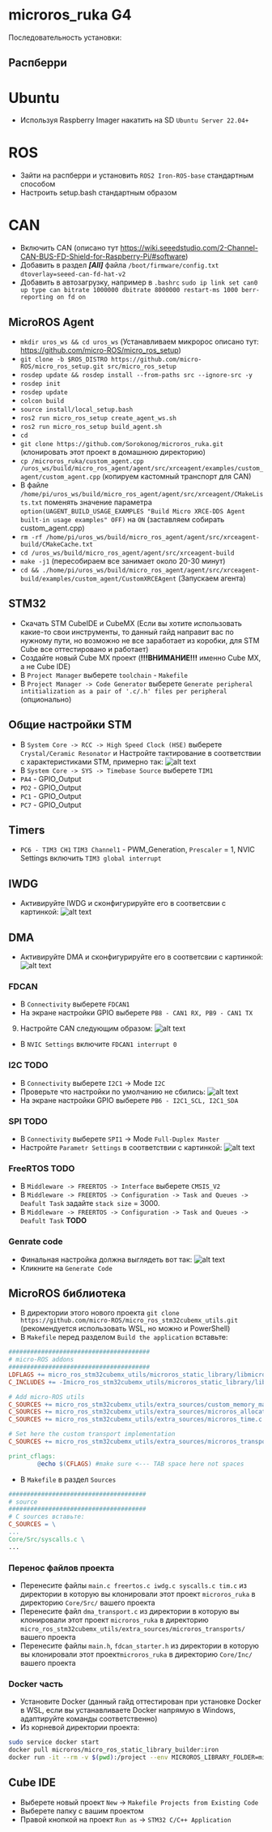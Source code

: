 # microros_ruka G4
Последовательность установки:
## Распберри
# Ubuntu
* Используя Raspberry Imager накатить на SD `Ubuntu Server 22.04+`
# ROS
* Зайти на распберри и установить `ROS2 Iron-ROS-base` стандартным способом
* Настроить setup.bash стандартным образом
# CAN
* Включить CAN (описано тут https://wiki.seeedstudio.com/2-Channel-CAN-BUS-FD-Shield-for-Raspberry-Pi/#software)
* Добавить в раздел ***[All]*** файла `/boot/firmware/config.txt`
        `dtoverlay=seeed-can-fd-hat-v2`
* Добавить в автозагрузку, например в `.bashrc`
        `sudo ip link set can0 up type can bitrate 1000000 dbitrate 8000000 restart-ms 1000 berr-reporting on fd on`
## MicroROS Agent
* `mkdir uros_ws && cd uros_ws` (Устанавливаем микророс описано тут: https://github.com/micro-ROS/micro_ros_setup)
* `git clone -b $ROS_DISTRO https://github.com/micro-ROS/micro_ros_setup.git src/micro_ros_setup`
* `rosdep update && rosdep install --from-paths src --ignore-src -y`
* `rosdep init`
* `rosdep update`
* `colcon build`
* `source install/local_setup.bash`
* `ros2 run micro_ros_setup create_agent_ws.sh`
* `ros2 run micro_ros_setup build_agent.sh`
* `cd`
* `git clone https://github.com/Sorokonog/microros_ruka.git` (клонировать этот проект в домашнюю директорию)
* `cp /microros_ruka/custom_agent.cpp /uros_ws/build/micro_ros_agent/agent/src/xrceagent/examples/custom_agent/custom_agent.cpp` (копируем кастомный транспорт для CAN)
* В файле `/home/pi/uros_ws/build/micro_ros_agent/agent/src/xrceagent/CMakeLists.txt` поменять значение параметра `option(UAGENT_BUILD_USAGE_EXAMPLES "Build Micro XRCE-DDS Agent built-in usage examples" OFF)` на `ON` (заставляем собирать custom_agent.cpp)
* `rm -rf /home/pi/uros_ws/build/micro_ros_agent/agent/src/xrceagent-build/CMakeCache.txt`
* `cd /uros_ws/build/micro_ros_agent/agent/src/xrceagent-build`
* `make -j1` (пересобираем все занимает около 20-30 минут)
* `cd && ./home/pi/uros_ws/build/micro_ros_agent/agent/src/xrceagent-build/examples/custom_agent/CustomXRCEAgent` (Запускаем агента)

## STM32
* Скачать STM CubeIDE и CubeMX (Если вы хотите использовать какие-то свои инструменты, то данный гайд направит вас по нужному пути, но возможно не все заработает из коробки, для STM Cube все оттестировано и работает)
* Создайте новый Cube MX проект (**!!!ВНИМАНИЕ!!!** именно Cube MX, а не Cube IDE)
* В `Project Manager` выберете `toolchain` - `Makefile`
* В `Project Manager -> Code Generator` выберете `Generate peripheral intitialization as a pair of '.c/.h' files per peripheral` (опционально)

## Общие настройки STM
* В `System Core -> RCC -> High Speed Clock (HSE)` выберете `Crystal/Ceramic Resonator` и Настройте тактирование в соответствии с характеристиками STM, примерно так: ![alt text](https://github.com/Sorokonog/microros_ruka/blob/G4/img/clock.jpg?raw=true)
* В `System Core -> SYS -> Timebase Source` выберете `TIM1`
* `PA4` - GPIO_Output
* `PD2` - GPIO_Output
* `PC1` - GPIO_Output
* `PC7` - GPIO_Output

## Timers
* `PC6 - TIM3 CH1` `TIM3 Channel1` - PWM_Generation, `Prescaler` = 1, NVIC Settings включить `TIM3 global interrupt`

## IWDG
* Активируйте IWDG и сконфигурируйте его в соответсвии с картинкой: ![alt text](https://github.com/Sorokonog/microros_ruka/blob/G4/img/IWDG.jpg?raw=true)

## DMA
* Активируйте DMA и сконфигурируйте его в соответсвии с картинкой: ![alt text](https://github.com/Sorokonog/microros_ruka/blob/G4/img/DMA.jpg?raw=true)

### FDCAN
* В `Connectivity` выберете `FDCAN1`
* На экране настройки GPIO выберете `PB8 - CAN1 RX, PB9 - CAN1 TX`
9. Настройте CAN следующим образом: ![alt text](https://github.com/Sorokonog/microros_ruka/blob/G4/img/FDCAN.jpg?raw=true) 
* В `NVIC Settings` включите `FDCAN1 interrupt 0`

### I2C **TODO**
* В `Connectivity` выберете `I2C1` ->  Mode `I2C`
* Проверьте что настройки по умолчанию не сбились: ![alt text](https://github.com/Sorokonog/microros_ruka/blob/G4/img/I2C.jpg?raw=true) 
* На экране настройки GPIO выберете `PB6 - I2C1_SCL, I2C1_SDA`

### SPI **TODO**
* В `Connectivity` выберете `SPI1` ->  Mode `Full-Duplex Master`
* Настройте `Parametr Settings` в соответствии с картинкой: ![alt text](https://github.com/Sorokonog/microros_ruka/blob/G4/img/SPI.jpg?raw=true)

### FreeRTOS **TODO**
* В `Middleware -> FREERTOS -> Interface` выберете `CMSIS_V2`
* В `Middleware -> FREERTOS -> Configuration -> Task and Queues -> Deafult Task` задайте `stack size` = 3000.
* В `Middleware -> FREERTOS -> Configuration -> Task and Queues -> Deafult Task` **TODO**

### Genrate code
* Финальная настройка должна выглядеть вот так: ![alt text](https://github.com/Sorokonog/microros_ruka/blob/G4/img/PINOUT.jpg?raw=true)
* Кликните на `Generate Code`

## MicroROS библиотека

* В директории этого нового проекта `git clone https://github.com/micro-ROS/micro_ros_stm32cubemx_utils.git` (рекомендуется использовать WSL, но можно и PowerShell)
* В `Makefile` перед разделом `Build the application` вставьте:

```makefile
#######################################
# micro-ROS addons
#######################################
LDFLAGS += micro_ros_stm32cubemx_utils/microros_static_library/libmicroros/libmicroros.a
C_INCLUDES += -Imicro_ros_stm32cubemx_utils/microros_static_library/libmicroros/microros_include

# Add micro-ROS utils
C_SOURCES += micro_ros_stm32cubemx_utils/extra_sources/custom_memory_manager.c
C_SOURCES += micro_ros_stm32cubemx_utils/extra_sources/microros_allocators.c
C_SOURCES += micro_ros_stm32cubemx_utils/extra_sources/microros_time.c

# Set here the custom transport implementation
C_SOURCES += micro_ros_stm32cubemx_utils/extra_sources/microros_transports/dma_transport.c

print_cflags:
        @echo $(CFLAGS) #make sure <--- TAB space here not spaces
```

* В `Makefile` в раздел `Sources`
```makefile
######################################
# source
######################################
# C sources вставьте:
C_SOURCES = \
...
Core/Src/syscalls.c \
...
```


### Перенос файлов проекта
* Перенесите файлы `main.c freertos.c iwdg.c syscalls.c tim.c` из директории в которую вы клонировали этот проект `microros_ruka` в директорию `Core/Src/` вашего проекта
* Перенесите файл `dma_transport.c` из директории в которую вы клонировали этот проект `microros_ruka` в директорию `micro_ros_stm32cubemx_utils/extra_sources/microros_transports/` вашего проекта
* Перенесите файлы `main.h`, `fdcan_starter.h` из директории в которую вы клонировали этот проект`microros_ruka` в директорию `Core/Inc/` вашего проекта

### Docker часть
* Установите Docker (данный гайд оттестирован при установке Docker в WSL, если вы устанавливаете Docker напрямую в Windows, адаптируйте команды соответственно)
* Из корневой директории проекта:
```bash
sudo service docker start
docker pull microros/micro_ros_static_library_builder:iron
docker run -it --rm -v $(pwd):/project --env MICROROS_LIBRARY_FOLDER=micro_ros_stm32cubemx_utils/microros_static_library microros/micro_ros_static_library_builder:iron
```

## Cube IDE
* Выберете новый проект `New` -> `Makefile Projects from Existing Code`
* Выберете папку с вашим проектом
* Правой кнопкой на проект `Run as` -> `STM32 C/C++ Application`

